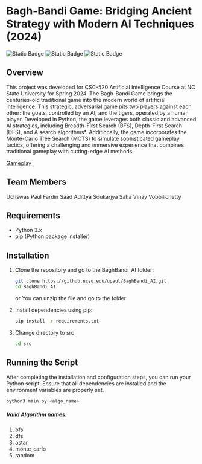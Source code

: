 # Bagh-Bandi Game: Bridging Ancient Strategy with Modern AI Techniques (2024)
![Static Badge](https://img.shields.io/badge/Python-blue?style=for-the-badge&logo=Python&logoColor=black&labelColor=yellow)
![Static Badge](https://img.shields.io/badge/Monte--Carlo%20Tree%20Serach-purple?style=for-the-badge)
![Static Badge](https://img.shields.io/badge/BFS%2FDFS%2FA*-orange?style=for-the-badge)


## Overview
This project was developed for CSC-520 Artificial Intelligence Course at NC State University for Spring 2024.
The Bagh-Bandi Game brings the centuries-old traditional game into the modern world of artificial intelligence. This strategic, adversarial game pits two players against each other: the goats, controlled by an AI, and the tigers, operated by a human player. Developed in Python, the game leverages both classic and advanced AI strategies, including Breadth-First Search (BFS), Depth-First Search (DFS), and A search algorithms*. Additionally, the game incorporates the Monte-Carlo Tree Search (MCTS) to simulate sophisticated gameplay tactics, offering a challenging and immersive experience that combines traditional gameplay with cutting-edge AI methods.

[Gameplay](Images/Image.png)

## Team Members
 Uchswas Paul
 Fardin Saad
 Adittya Soukarjya Saha
 Vinay Vobbilichetty
## Requirements

- Python 3.x
- pip (Python package installer)

## Installation

1. Clone the repository and go to the BaghBandi_AI folder:


    ```bash
    git clone https://github.ncsu.edu/upaul/BaghBandi_AI.git
    cd BaghBandi_AI
    ```
    or
    You can unzip the file and go to the folder
2. Install dependencies using pip:

    ```bash
    pip install -r requirements.txt
    ```
3. Change directory to src

    ```bash
    cd src
    ```

## Running the Script

After completing the installation and configuration steps, you can run your Python script. Ensure that all dependencies are installed and the environment variables are properly set.

```bash
python3 main.py <algo_name> 
```
##### Valid Algorithm names:
1. bfs
2. dfs
3. astar
4. monte_carlo
5. random





